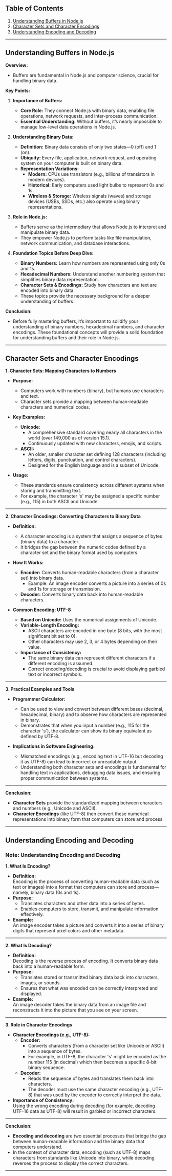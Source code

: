 ## Table of Contents

1. [Understanding Buffers in Node.js](#understanding-buffers-in-nodejs)
2. [Character Sets and Character Encodings](#character-sets-and-character-encodings)
5. [Understanding Encoding and Decoding](#understanding-encoding-and-decoding)

---

## Understanding Buffers in Node.js

**Overview:**

- Buffers are fundamental in Node.js and computer science, crucial for handling binary data.

**Key Points:**

1. **Importance of Buffers:**

   - **Core Role:** They connect Node.js with binary data, enabling file operations, network requests, and inter-process communication.
   - **Essential Understanding:** Without buffers, it’s nearly impossible to manage low-level data operations in Node.js.

2. **Understanding Binary Data:**

   - **Definition:** Binary data consists of only two states—0 (off) and 1 (on).
   - **Ubiquity:** Every file, application, network request, and operating system on your computer is built on binary data.
   - **Representation Variations:**
     - **Modern:** CPUs use transistors (e.g., billions of transistors in modern devices).
     - **Historical:** Early computers used light bulbs to represent 0s and 1s.
     - **Wireless & Storage:** Wireless signals (waves) and storage devices (USBs, SSDs, etc.) also operate using binary representations.

3. **Role in Node.js:**

   - Buffers serve as the intermediary that allows Node.js to interpret and manipulate binary data.
   - They empower Node.js to perform tasks like file manipulation, network communication, and database interactions.

4. **Foundation Topics Before Deep Dive:**
   - **Binary Numbers:** Learn how numbers are represented using only 0s and 1s.
   - **Hexadecimal Numbers:** Understand another numbering system that simplifies binary data representation.
   - **Character Sets & Encodings:** Study how characters and text are encoded into binary data.
   - These topics provide the necessary background for a deeper understanding of buffers.

**Conclusion:**

- Before fully mastering buffers, it’s important to solidify your understanding of binary numbers, hexadecimal numbers, and character encodings. These foundational concepts will provide a solid foundation for understanding buffers and their role in Node.js.

---


## Character Sets and Character Encodings

**1. Character Sets: Mapping Characters to Numbers**

- **Purpose:**

  - Computers work with numbers (binary), but humans use characters and text.
  - Character sets provide a mapping between human-readable characters and numerical codes.

- **Key Examples:**
  - **Unicode:**
    - A comprehensive standard covering nearly all characters in the world (over 149,000 as of version 15.1).
    - Continuously updated with new characters, emojis, and scripts.
  - **ASCII:**
    - An older, smaller character set defining 128 characters (including letters, digits, punctuation, and control characters).
    - Designed for the English language and is a subset of Unicode.
- **Usage:**
  - These standards ensure consistency across different systems when storing and transmitting text.
  - For example, the character 's' may be assigned a specific number (e.g., 115) in both ASCII and Unicode.

---

**2. Character Encodings: Converting Characters to Binary Data**

- **Definition:**

  - A character encoding is a system that assigns a sequence of bytes (binary data) to a character.
  - It bridges the gap between the numeric codes defined by a character set and the binary format used by computers.

- **How It Works:**
  - **Encoder:** Converts human-readable characters (from a character set) into binary data.
    - Example: An image encoder converts a picture into a series of 0s and 1s for storage or transmission.
  - **Decoder:** Converts binary data back into human-readable characters.
- **Common Encoding: UTF-8**
  - **Based on Unicode:** Uses the numerical assignments of Unicode.
  - **Variable-Length Encoding:**
    - ASCII characters are encoded in one byte (8 bits, with the most significant bit set to 0).
    - Other characters may use 2, 3, or 4 bytes depending on their value.
  - **Importance of Consistency:**
    - The same binary data can represent different characters if a different encoding is assumed.
    - Correct encoding/decoding is crucial to avoid displaying garbled text or incorrect symbols.

---

**3. Practical Examples and Tools**

- **Programmer Calculator:**

  - Can be used to view and convert between different bases (decimal, hexadecimal, binary) and to observe how characters are represented in binary.
  - Demonstrates that when you input a number (e.g., 115 for the character 's'), the calculator can show its binary equivalent as defined by UTF-8.

- **Implications in Software Engineering:**
  - Mismatched encodings (e.g., encoding text in UTF-16 but decoding it as UTF-8) can lead to incorrect or unreadable output.
  - Understanding both character sets and encodings is fundamental for handling text in applications, debugging data issues, and ensuring proper communication between systems.

---

**Conclusion:**

- **Character Sets** provide the standardized mapping between characters and numbers (e.g., Unicode and ASCII).
- **Character Encodings** (like UTF-8) then convert these numerical representations into binary form that computers can store and process.

---

## Understanding Encoding and Decoding

### Note: Understanding Encoding and Decoding

**1. What Is Encoding?**

- **Definition:**  
  Encoding is the process of converting human-readable data (such as text or images) into a format that computers can store and process—namely, binary data (0s and 1s).
- **Purpose:**
  - Translates characters and other data into a series of bytes.
  - Enables computers to store, transmit, and manipulate information effectively.
- **Example:**  
  An image encoder takes a picture and converts it into a series of binary digits that represent pixel colors and other metadata.

---

**2. What Is Decoding?**

- **Definition:**  
  Decoding is the reverse process of encoding. It converts binary data back into a human-readable form.
- **Purpose:**
  - Translates stored or transmitted binary data back into characters, images, or sounds.
  - Ensures that what was encoded can be correctly interpreted and displayed.
- **Example:**  
  An image decoder takes the binary data from an image file and reconstructs it into the picture that you see on your screen.

---

**3. Role in Character Encodings**

- **Character Encodings (e.g., UTF-8):**
  - **Encoder:**
    - Converts characters (from a character set like Unicode or ASCII) into a sequence of bytes.
    - For example, in UTF-8, the character 's' might be encoded as the number 115 (in decimal) which then becomes a specific 8-bit binary sequence.
  - **Decoder:**
    - Reads the sequence of bytes and translates them back into characters.
    - The decoder must use the same character encoding (e.g., UTF-8) that was used by the encoder to correctly interpret the data.
- **Importance of Consistency:**  
  Using the wrong encoding during decoding (for example, decoding UTF-16 data as UTF-8) will result in garbled or incorrect characters.

---

**Conclusion:**

- **Encoding and decoding** are two essential processes that bridge the gap between human-readable information and the binary data that computers understand.
- In the context of character data, encoding (such as UTF-8) maps characters from standards like Unicode into binary, while decoding reverses the process to display the correct characters.

---
